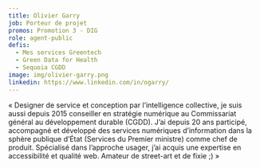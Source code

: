 ```yaml
---
title: Olivier Garry
job: Porteur de projet
promos: Promotion 3 - DIG
role: agent-public
defis:
  - Mes services Greentech
  - Green Data for Health
  - Sequoia CGDD
image: img/olivier-garry.png
linkedin: https://www.linkedin.com/in/ogarry/
---
```

« Designer de service et conception par l’intelligence collective, je suis aussi depuis 2015 conseiller en stratégie numérique au Commissariat général au développement durable (CGDD). J’ai depuis 20 ans participé, accompagné et développé des services numériques d’information dans la sphère publique d’État (Services du Premier ministre) comme chef de produit. Spécialisé dans l’approche usager, j’ai acquis une expertise en accessibilité et qualité web. Amateur de street-art et de fixie ;) »